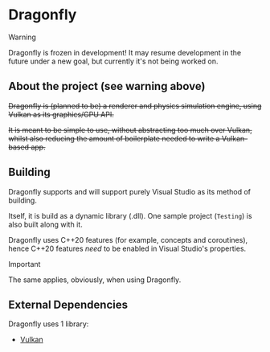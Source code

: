 # Dragonfly

>[!WARNING]
> Dragonfly is frozen in development! It may resume development in the future under a new goal, but currently it's not being worked on.

## About the project (see warning above)

~~Dragonfly is (planned to be) a renderer and physics simulation engine, using Vulkan as its graphics/GPU API.~~

~~It is meant to be simple to use, without abstracting too much over Vulkan, whilst also reducing the amount of boilerplate needed to write a Vulkan-based app.~~

## Building

Dragonfly supports and will support purely Visual Studio as its method of building.

Itself, it is build as a dynamic library (.dll). One sample project (`Testing`) is also built along with it.

Dragonfly uses C++20 features (for example, concepts and coroutines), hence C++20 features *need* to be enabled in Visual Studio's properties.

>[!IMPORTANT]
> The same applies, obviously, when using Dragonfly.

## External Dependencies

Dragonfly uses 1 library:
- [Vulkan](https://vulkan.lunarg.com/)


